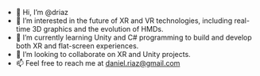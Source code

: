 - 👋 Hi, I’m @driaz
- 👀 I’m interested in the future of XR and VR technologies, including real-time 3D graphics and the evolution of HMDs.
- 🌱 I’m currently learning Unity and C# programming to build and develop both XR and flat-screen experiences.
- 💞️ I’m looking to collaborate on XR and Unity projects.
- 📫 Feel free to reach me at daniel.riaz@gmail.com

<!---
driaz/driaz is a ✨ special ✨ repository because its `README.md` (this file) appears on your GitHub profile.
You can click the Preview link to take a look at your changes.
--->
